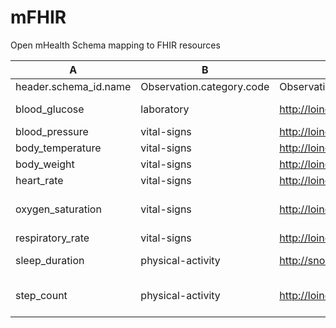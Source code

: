 # mFHIR
Open mHealth Schema mapping to FHIR resources


A|B|C|D|E
---|---|---|---|---
header.schema_id.name|Observation.category.code|Observation.code.system|Observation.code.code|Observation.code.display
blood_glucose|laboratory|http://loinc.org|2339-0|Glucose Mass/volume in Blood
blood_pressure|vital-signs|http://loinc.org|85354-9|NA*
body_temperature|vital-signs|http://loinc.org|8310-5|Body temperature
body_weight|vital-signs|http://loinc.org|29463-7|Body weight
heart_rate|vital-signs|http://loinc.org|8867-4|Heart rate
oxygen_saturation|vital-signs|http://loinc.org|59408-5|Oxygen saturation in Arterial blood by Pulse oximetry
respiratory_rate|vital-signs|http://loinc.org|9279-1|Respiratory Rate
sleep_duration|physical-activity|http://snomed.info/id|248263006|Duration of sleep (observable entity)
step_count|physical-activity|http://loinc.org|55423-8|Number of steps in unspecified time Pedometer
